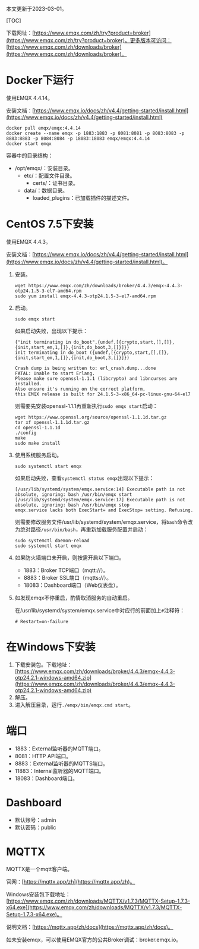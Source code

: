 本文更新于2023-03-01。

[TOC]

下载网址：[https://www.emqx.com/zh/try?product=broker](https://www.emqx.com/zh/try?product=broker)。更多版本可访问：[https://www.emqx.com/zh/downloads/broker](https://www.emqx.com/zh/downloads/broker)。

# Docker下运行

使用EMQX 4.4.14。

安装文档：[https://www.emqx.io/docs/zh/v4.4/getting-started/install.html](https://www.emqx.io/docs/zh/v4.4/getting-started/install.html)

```shell
docker pull emqx/emqx:4.4.14
docker create --name emqx -p 1883:1883 -p 8081:8081 -p 8083:8083 -p 8883:8883 -p 8084:8084 -p 18083:18083 emqx/emqx:4.4.14
docker start emqx
```

容器中的目录结构：

* /opt/emqx/：安装目录。
	* etc/：配置文件目录。
		* certs/：证书目录。
	* data/：数据目录。
		* loaded_plugins：已加载插件的描述文件。

# CentOS 7.5下安装

使用EMQX 4.4.3。

安装文档：[https://www.emqx.io/docs/zh/v4.4/getting-started/install.html](https://www.emqx.io/docs/zh/v4.4/getting-started/install.html)。

1. 安装。
	```shell
	wget https://www.emqx.com/zh/downloads/broker/4.4.3/emqx-4.4.3-otp24.1.5-3-el7-amd64.rpm
	sudo yum install emqx-4.4.3-otp24.1.5-3-el7-amd64.rpm
	```
1. 启动。
	```shell
	sudo emqx start
	```
	如果启动失败，出现以下提示：
	```
	{"init terminating in do_boot",{undef,[{crypto,start,[],[]},{init,start_em,1,[]},{init,do_boot,3,[]}]}}
	init terminating in do_boot ({undef,[{crypto,start,[],[]},{init,start_em,1,[]},{init,do_boot,3,[]}]})
	
	Crash dump is being written to: erl_crash.dump...done
	FATAL: Unable to start Erlang.
	Please make sure openssl-1.1.1 (libcrypto) and libncurses are installed.
	Also ensure it's running on the correct platform,
	this EMQX release is built for 24.1.5-3-x86_64-pc-linux-gnu-64-el7
	```
	则需要先安装openssl-1.1.1再重新执行`sudo emqx start`启动：
	```shell
	wget https://www.openssl.org/source/openssl-1.1.1d.tar.gz
	tar xf openssl-1.1.1d.tar.gz
	cd openssl-1.1.1d
	./config
	make
	sudo make install
	```
1. 使用系统服务启动。
	```shell
	sudo systemctl start emqx
	```
	如果启动失败，查看`systemctl status emqx`出现以下提示：
	```
	[/usr/lib/systemd/system/emqx.service:14] Executable path is not absolute, ignoring: bash /usr/bin/emqx start
	[/usr/lib/systemd/system/emqx.service:17] Executable path is not absolute, ignoring: bash /usr/bin/emqx stop
	emqx.service lacks both ExecStart= and ExecStop= setting. Refusing.
	```
	则需要修改服务文件/usr/lib/systemd/system/emqx.service，将`bash`命令改为绝对路径`/usr/bin/bash`，再重新加载服务配置并启动：
	```shell
	sudo systemctl daemon-reload
	sudo systemctl start emqx
	```
1. 如果防火墙端口未开启，则按需开启以下端口。
	* 1883：Broker TCP端口（mqtt://）。
	* 8883：Broker SSL端口（mqtts://）。
	* 18083：Dashboard端口（Web仪表盘）。
1. 如发现emqx不停重启，酌情取消服务的自动重启。

	在/usr/lib/systemd/system/emqx.service中对应行的前面加上`#`注释符：
	```
	# Restart=on-failure
	```

# 在Windows下安装

1. 下载安装包。下载地址：[https://www.emqx.com/zh/downloads/broker/4.4.3/emqx-4.4.3-otp24.2.1-windows-amd64.zip](https://www.emqx.com/zh/downloads/broker/4.4.3/emqx-4.4.3-otp24.2.1-windows-amd64.zip)
1. 解压。
1. 进入解压目录，运行`./emqx/bin/emqx.cmd start`。

# 端口

* 1883：External监听器的MQTT端口。
* 8081：HTTP API端口。
* 8883：External监听器的MQTTS端口。
* 11883：Internal监听器的MQTT端口。
* 18083：Dashboard端口。

# Dashboard

* 默认账号：admin
* 默认密码：public

# MQTTX

MQTTX是一个mqtt客户端。

官网：[https://mqttx.app/zh](https://mqttx.app/zh)。

Windows安装包下载地址：[https://www.emqx.com/zh/downloads/MQTTX/v1.7.3/MQTTX-Setup-1.7.3-x64.exe](https://www.emqx.com/zh/downloads/MQTTX/v1.7.3/MQTTX-Setup-1.7.3-x64.exe)。

说明文档：[https://mqttx.app/zh/docs](https://mqttx.app/zh/docs)。

如未安装emqx，可以使用EMQX官方的公共Broker调试：broker.emqx.io。
